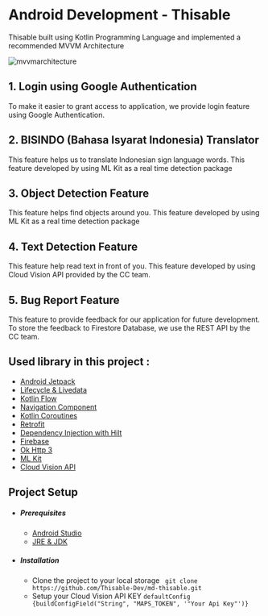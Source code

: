 # Android Development - Thisable

Thisable built using Kotlin Programming Language and implemented a recommended MVVM Architecture

![mvvmarchitecture](https://www.journaldev.com/wp-content/uploads/2018/04/android-mvvm-pattern.png)

## 1. Login using Google Authentication
To make it easier to grant access to application, we provide login feature using Google Authentication. 

## 2. BISINDO (Bahasa Isyarat Indonesia) Translator
This feature helps us to translate Indonesian sign language words. This feature developed by using ML Kit as a real time detection package

## 3. Object Detection Feature
This feature helps find objects around you. This feature developed by using ML Kit as a real time detection package

## 4. Text Detection Feature
This feature help read text in front of you. This feature developed by using Cloud Vision API provided by the CC team.

## 5. Bug Report Feature
This feature to provide feedback for our application for future development. To store the feedback to Firestore Database, we use the REST API by the CC team.

## Used library in this project :
  - [Android Jetpack](https://developer.android.com/jetpack)
  - [Lifecycle & Livedata](https://developer.android.com/jetpack/androidx/releases/lifecycle)
  - [Kotlin Flow](https://developer.android.com/kotlin/flow)
  - [Navigation Component](https://developer.android.com/jetpack/androidx/releases/navigation)
  - [Kotlin Coroutines](https://developer.android.com/kotlin/coroutines)    
  - [Retrofit](https://square.github.io/retrofit/)
  - [Dependency Injection with Hilt](https://developer.android.com/training/dependency-injection/hilt-android)   
  - [Firebase](https://firebase.google.com/docs/)    
  - [Ok Http 3](https://square.github.io/okhttp/) 
  - [ML Kit](https://developers.google.com/ml-kit)
  - [Cloud Vision API](https://cloud.google.com/vision)

## Project Setup
  - ##### Prerequisites
    - [Android Studio](https://developer.android.com/studio)
    - [JRE & JDK](https://www.oracle.com/java/technologies/downloads/)
  - ##### Installation
    - Clone the project to your local storage
      ``` git clone https://github.com/Thisable-Dev/md-thisable.git```
    - Setup your Cloud Vision API KEY
      ```defaultConfig {buildConfigField("String", "MAPS_TOKEN", '"Your Api Key"')}```

